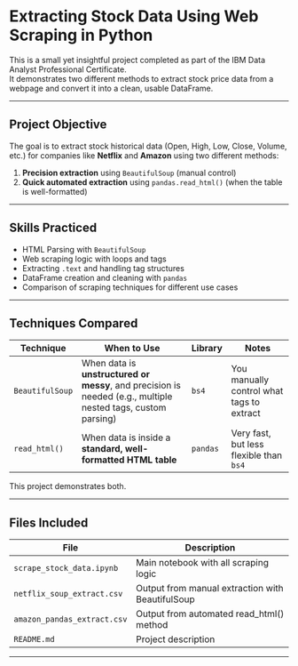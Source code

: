 # Extracting Stock Data Using Web Scraping in Python

This is a small yet insightful project completed as part of the IBM Data Analyst Professional Certificate.  
It demonstrates two different methods to extract stock price data from a webpage and convert it into a clean, usable DataFrame.

---

## Project Objective

The goal is to extract stock historical data (Open, High, Low, Close, Volume, etc.) for companies like **Netflix** and **Amazon** using two different methods:

1. **Precision extraction** using `BeautifulSoup` (manual control)
2. **Quick automated extraction** using `pandas.read_html()` (when the table is well-formatted)

---

## Skills Practiced

- HTML Parsing with `BeautifulSoup`
- Web scraping logic with loops and tags
- Extracting `.text` and handling tag structures
- DataFrame creation and cleaning with `pandas`
- Comparison of scraping techniques for different use cases

---

## Techniques Compared

| Technique | When to Use | Library | Notes |
|----------|-------------|---------|-------|
| `BeautifulSoup` | When data is **unstructured or messy**, and precision is needed (e.g., multiple nested tags, custom parsing) | `bs4` | You manually control what tags to extract |
| `read_html()` | When data is inside a **standard, well-formatted HTML table** | `pandas` | Very fast, but less flexible than `bs4` |

This project demonstrates both.

---

## Files Included

| File | Description |
|------|-------------|
| `scrape_stock_data.ipynb` | Main notebook with all scraping logic |
| `netflix_soup_extract.csv` | Output from manual extraction with BeautifulSoup |
| `amazon_pandas_extract.csv` | Output from automated read_html() method |
| `README.md` | Project description

---
